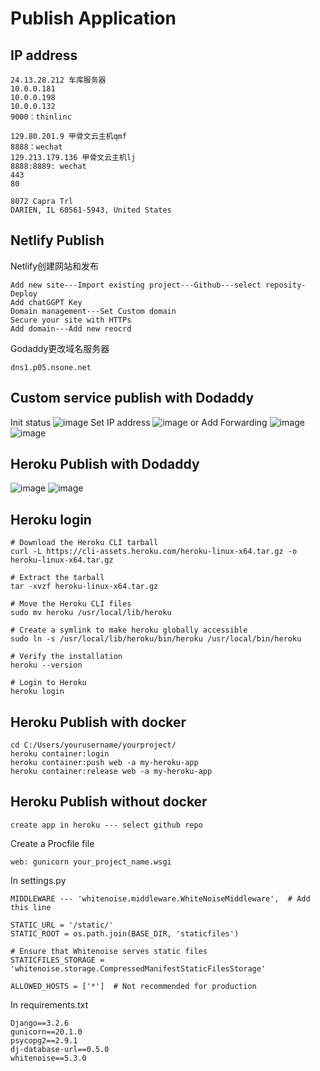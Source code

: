 # Publish Application
## IP address
```
24.13.28.212 车库服务器
10.0.0.181
10.0.0.198
10.0.0.132
9000：thinlinc
```
```
129.80.201.9 甲骨文云主机qmf
8888：wechat
129.213.179.136 甲骨文云主机lj
8888:8889: wechat
443
80
```
```
8072 Capra Trl
DARIEN, IL 60561-5943, United States
```
## Netlify Publish
Netlify创建网站和发布
```
Add new site---Import existing project---Github---select reposity-Deploy
Add chatGGPT Key
Domain management---Set Custom domain
Secure your site with HTTPs
Add domain---Add new reocrd
```
Godaddy更改域名服务器
```
dns1.p05.nsone.net
```
## Custom service publish with Dodaddy
Init status
![image](https://github.com/user-attachments/assets/7869cdfe-2778-4941-825d-fef703be68bd)
Set IP address
![image](https://github.com/user-attachments/assets/b1aecb35-0bfb-4a75-b7ee-70e43b2a1b6d)
or Add Forwarding
![image](https://github.com/user-attachments/assets/f4ebb199-4d50-43dc-bf23-f80e90b4a0ef)
![image](https://github.com/user-attachments/assets/36cf779f-7d13-4a79-980b-345c08ac2b16)
## Heroku Publish with Dodaddy
![image](https://github.com/user-attachments/assets/e6f53b4e-894a-4050-a7de-e738402286d2)
![image](https://github.com/user-attachments/assets/98db5d50-daca-491e-92e0-193fbae03b41)

## Heroku login
```
# Download the Heroku CLI tarball
curl -L https://cli-assets.heroku.com/heroku-linux-x64.tar.gz -o heroku-linux-x64.tar.gz

# Extract the tarball
tar -xvzf heroku-linux-x64.tar.gz

# Move the Heroku CLI files
sudo mv heroku /usr/local/lib/heroku

# Create a symlink to make heroku globally accessible
sudo ln -s /usr/local/lib/heroku/bin/heroku /usr/local/bin/heroku

# Verify the installation
heroku --version

# Login to Heroku
heroku login
```
## Heroku Publish with docker
```
cd C:/Users/yourusername/yourproject/
heroku container:login
heroku container:push web -a my-heroku-app
heroku container:release web -a my-heroku-app
```
## Heroku Publish without docker
```
create app in heroku --- select github repo
```
Create a Procfile file
```
web: gunicorn your_project_name.wsgi
```
In settings.py
```
MIDDLEWARE --- 'whitenoise.middleware.WhiteNoiseMiddleware',  # Add this line

STATIC_URL = '/static/'
STATIC_ROOT = os.path.join(BASE_DIR, 'staticfiles')

# Ensure that Whitenoise serves static files
STATICFILES_STORAGE = 'whitenoise.storage.CompressedManifestStaticFilesStorage'

ALLOWED_HOSTS = ['*']  # Not recommended for production
```
In requirements.txt
```
Django==3.2.6
gunicorn==20.1.0
psycopg2==2.9.1
dj-database-url==0.5.0
whitenoise==5.3.0
```
